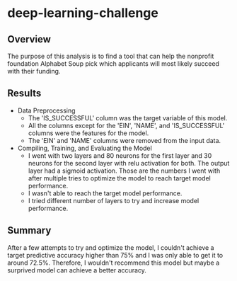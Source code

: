 # deep-learning-challenge

## Overview
The purpose of this analysis is to find a tool that can help the nonprofit foundation Alphabet Soup pick which applicants will most likely succeed with their funding. 

## Results
* Data Preprocessing
  * The 'IS_SUCCESSFUL' column was the target variable of this model.
  * All the columns except for the 'EIN', 'NAME', and 'IS_SUCCESSFUL' columns were the features for the model.
  * The 'EIN' and 'NAME' columns were removed from the input data.
* Compiling, Training, and Evaluating the Model
  * I went with two layers and 80 neurons for the first layer and 30 neurons for the second layer with relu activation for both. The output layer had a sigmoid activation. Those are the numbers I went with after multiple tries to optimize the model to reach target model performance.
  * I wasn't able to reach the target model performance.
  * I tried different number of layers to try and increase model performance.

## Summary
After a few attempts to try and optimize the model, I couldn't achieve a target predictive accuracy higher than 75% and I was only able to get it to around 72.5%. Therefore, I wouldn't recommend this model but maybe a surprived model can achieve a better accuracy. 

